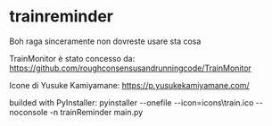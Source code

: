 # trainreminder
Boh raga sinceramente non dovreste usare sta cosa

TrainMonitor è stato concesso da: https://github.com/roughconsensusandrunningcode/TrainMonitor

Icone di Yusuke Kamiyamane: https://p.yusukekamiyamane.com/

builded with PyInstaller: pyinstaller --onefile --icon=icons\\train.ico --noconsole -n trainReminder  main.py
